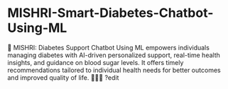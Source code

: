 # MISHRI-Smart-Diabetes-Chatbot-Using-ML
🤖 MISHRI: Diabetes Support Chatbot Using ML empowers individuals managing diabetes with AI-driven personalized support, real-time health insights, and guidance on blood sugar levels. It offers timely recommendations tailored to individual health needs for better outcomes and improved quality of life. 🏃‍♂️🧁
?edit 

